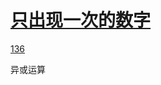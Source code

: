 # [只出现一次的数字](https://leetcode-cn.com/explore/interview/card/top-interview-questions-easy/1/array/25/)
[136](https://leetcode-cn.com/problems/single-number/description/)

异或运算